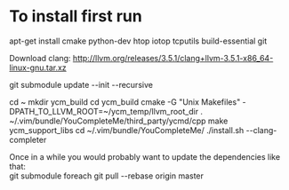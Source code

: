 # To install first run

apt-get install cmake python-dev htop iotop tcputils build-essential git

Download clang:
http://llvm.org/releases/3.5.1/clang+llvm-3.5.1-x86_64-linux-gnu.tar.xz

git submodule update --init --recursive

cd ~
mkdir ycm_build
cd ycm_build
cmake -G "Unix Makefiles" -DPATH_TO_LLVM_ROOT=~/ycm_temp/llvm_root_dir . ~/.vim/bundle/YouCompleteMe/third_party/ycmd/cpp
make ycm_support_libs
cd ~/.vim/bundle/YouCompleteMe/
./install.sh --clang-completer

Once in a while you would probably want to update the dependencies like that:\
git submodule foreach git pull --rebase origin master
